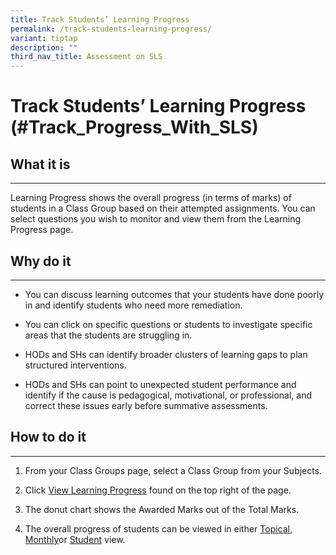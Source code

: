```yaml
---
title: Track Students’ Learning Progress
permalink: /track-students-learning-progress/
variant: tiptap
description: ""
third_nav_title: Assessment on SLS
---
```

<h1>Track Students’ Learning Progress (#Track_Progress_With_SLS)</h1>
<h2>What it is</h2>
<hr>
<p>Learning Progress shows the overall progress (in terms of marks) of students
in a Class Group based on their attempted assignments. You can select questions
you wish to monitor and view them from the Learning Progress page.</p>
<h2>Why do it</h2>
<hr>
<ul data-tight="true" class="tight">
<li>
<p>You can discuss learning outcomes that your students have done poorly
in and identify students who need more remediation.</p>
</li>
<li>
<p>You can click on specific questions or students to investigate specific
areas that the students are struggling in.</p>
</li>
<li>
<p>HODs and SHs can identify broader clusters of learning gaps to plan structured
interventions.</p>
</li>
<li>
<p>HODs and SHs can point to unexpected student performance and identify
if the cause is pedagogical, motivational, or professional, and correct
these issues early before summative assessments.</p>
</li>
</ul>
<h2>How to do it</h2>
<hr>
<ol data-tight="true" class="tight">
<li>
<p>From your Class Groups page, select a Class Group from your Subjects.</p>
</li>
<li>
<p>Click <a href="/teacher-user-guide/track-progress/access-learning-progress/" rel="noopener noreferrer nofollow" target="_blank">View Learning Progress</a> found
on the top right of the page.</p>
</li>
<li>
<p>The donut chart shows the Awarded Marks out of the Total Marks.</p>
</li>
<li>
<p>The overall progress of students can be viewed in either <a href="/teacher-user-guide/track-progress/view-by-topic/" rel="noopener noreferrer nofollow" target="_blank">Topical</a>,
<a href="/teacher-user-guide/track-progress/view-by-month/" rel="noopener noreferrer nofollow" target="_blank">Monthly</a>or <a href="/teacher-user-guide/track-progress/view-by-student/" rel="noopener noreferrer nofollow" target="_blank">Student</a> view.</p>
</li>
</ol>
<p></p>